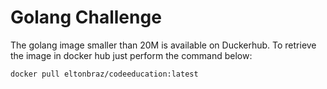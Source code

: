 # Golang Challenge
The golang image smaller than 20M is available on Duckerhub. To retrieve the image in docker hub just perform the command below:

`
    docker pull eltonbraz/codeeducation:latest
`